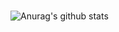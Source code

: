 ### 
![Anurag's github stats](https://github-readme-stats.vercel.app/api?username=iDoyoung&show_icons=true&theme=radical )
<!-- [![Top Langs](https://github-readme-stats.vercel.app/api/top-langs/?username=iDoyoung&layout=compact&theme=outrun&show_icons=true)](https://github.com/iDoyoung/github-readme-stats) -->
<!-- ### 🧩Toy Project
[![Readme Card](https://github-readme-stats.vercel.app/api/pin/?username=iDoyoung&repo=Refactoring-Schrodinger-iOS&theme=outrun&show_icons=true)](https://github.com/iDoyoung/Refactoring-Schrodinger-iOS)
[![Readme Card](https://github-readme-stats.vercel.app/api/pin/?username=iDoyoung&repo=DidTodayUIKit&theme=outrun&show_icons=true)](https://github.com/iDoyoung/DidTodayUIKit)
[![Readme Card](https://github-readme-stats.vercel.app/api/pin/?username=iDoyoung&repo=QuestWithCoreData&theme=outrun&show_icons=true)](https://github.com/iDoyoung/QuestWithCoreData) -->
<!--
**ido-zero/ido-zero** is a ✨ _special_ ✨ repository because its `README.md` (this file) appears on your GitHub profile.

Here are some ideas to get you started:

- 🔭 I’m currently working on ...
- 🌱 I’m currently learning ...
- 👯 I’m looking to collaborate on ...
- 🤔 I’m looking for help with ...
- 💬 Ask me about ...
- 📫 How to reach me: ...
- 😄 Pronouns: ...
- ⚡ Fun fact: ...
-->
